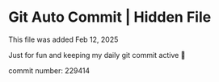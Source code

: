 # Git Auto Commit | Hidden File

This file was added Feb 12, 2025

Just for fun and keeping my daily git commit active 🤪

commit number: 229414
